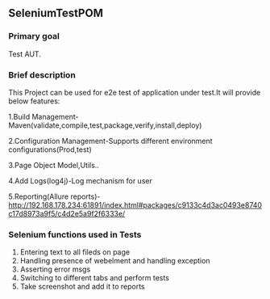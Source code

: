 
## SeleniumTestPOM

### Primary goal
Test AUT.

### Brief description

This Project can be used for e2e test of application under test.It will provide below features:

1.Build Management-Maven(validate,compile,test,package,verify,install,deploy)

2.Configuration Management-Supports different environment configurations(Prod,test)

3.Page Object Model,Utils..

4.Add Logs(log4j)-Log mechanism for user

5.Reporting(Allure reports)- http://192.168.178.234:61891/index.html#packages/c9133c4d3ac0493e8740c17d8973a9f5/c4d2e5a9f2f6333e/

### Selenium functions used in Tests

1. Entering text to all fileds on page
2. Handling presence of webelment and handling exception
3. Asserting error msgs
4. Switching to different tabs and perform tests
5. Take screenshot and add it to reports


